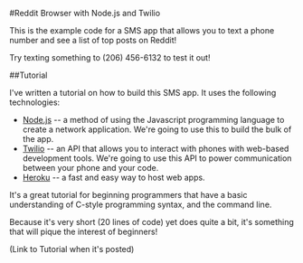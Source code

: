 #Reddit Browser with Node.js and Twilio

This is the example code for a SMS app that allows you to text a phone number and see a list of top posts on Reddit!

Try texting something to (206) 456-6132 to test it out!

##Tutorial

I've written a tutorial on how to build this SMS app. It uses the following technologies:

* [Node.js](http://nodejs.org) -- a method of using the Javascript programming language to create a network application. We're going to use this to build the bulk of the app. 
* [Twilio](http://twilio.com/) -- an API that allows you to interact with phones with web-based development tools. We're going to use this API to power communication between your phone and your code. 
* [Heroku](http://heroku.com/) -- a fast and easy way to host web apps. 

It's a great tutorial for beginning programmers that have a basic understanding of C-style programming syntax, and the command line. 

Because it's very short (20 lines of code) yet does quite a bit, it's something that will pique the interest of beginners! 

(Link to Tutorial when it's posted)